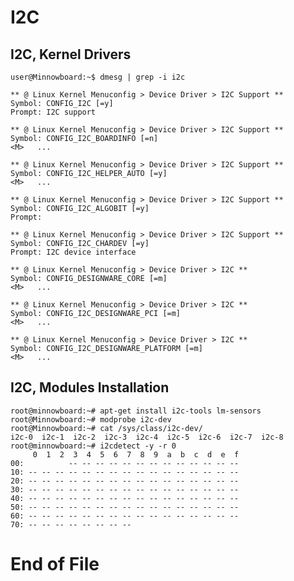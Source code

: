 # I2C

## I2C, Kernel Drivers

    user@Minnowboard:~$ dmesg | grep -i i2c

    ** @ Linux Kernel Menuconfig > Device Driver > I2C Support **
    Symbol: CONFIG_I2C [=y]
    Prompt: I2C support

    ** @ Linux Kernel Menuconfig > Device Driver > I2C Support **
    Symbol: CONFIG_I2C_BOARDINFO [=n]
    <M>   ...

    ** @ Linux Kernel Menuconfig > Device Driver > I2C Support **
    Symbol: CONFIG_I2C_HELPER_AUTO [=y]
    <M>   ...

    ** @ Linux Kernel Menuconfig > Device Driver > I2C Support **
    Symbol: CONFIG_I2C_ALGOBIT [=y]
    Prompt: 

    ** @ Linux Kernel Menuconfig > Device Driver > I2C Support **
    Symbol: CONFIG_I2C_CHARDEV [=y]
    Prompt: I2C device interface

    ** @ Linux Kernel Menuconfig > Device Driver > I2C **
    Symbol: CONFIG_DESIGNWARE_CORE [=m]
    <M>   ...

    ** @ Linux Kernel Menuconfig > Device Driver > I2C **
    Symbol: CONFIG_I2C_DESIGNWARE_PCI [=m]
    <M>   ...

    ** @ Linux Kernel Menuconfig > Device Driver > I2C **
    Symbol: CONFIG_I2C_DESIGNWARE_PLATFORM [=m]
    <M>   ...

## I2C, Modules Installation

    root@minnowboard:~# apt-get install i2c-tools lm-sensors
    root@Minnowboard:~# modprobe i2c-dev
    root@Minnowboard:~# cat /sys/class/i2c-dev/
    i2c-0  i2c-1  i2c-2  i2c-3  i2c-4  i2c-5  i2c-6  i2c-7  i2c-8
    root@minnowboard:~# i2cdetect -y -r 0
         0  1  2  3  4  5  6  7  8  9  a  b  c  d  e  f
    00:          -- -- -- -- -- -- -- -- -- -- -- -- -- 
    10: -- -- -- -- -- -- -- -- -- -- -- -- -- -- -- -- 
    20: -- -- -- -- -- -- -- -- -- -- -- -- -- -- -- -- 
    30: -- -- -- -- -- -- -- -- -- -- -- -- -- -- -- -- 
    40: -- -- -- -- -- -- -- -- -- -- -- -- -- -- -- -- 
    50: -- -- -- -- -- -- -- -- -- -- -- -- -- -- -- -- 
    60: -- -- -- -- -- -- -- -- -- -- -- -- -- -- -- -- 
    70: -- -- -- -- -- -- -- --

# End of File
